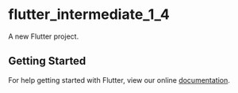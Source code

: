 # flutter_intermediate_1_4

A new Flutter project.

## Getting Started

For help getting started with Flutter, view our online
[documentation](https://flutter.io/).
